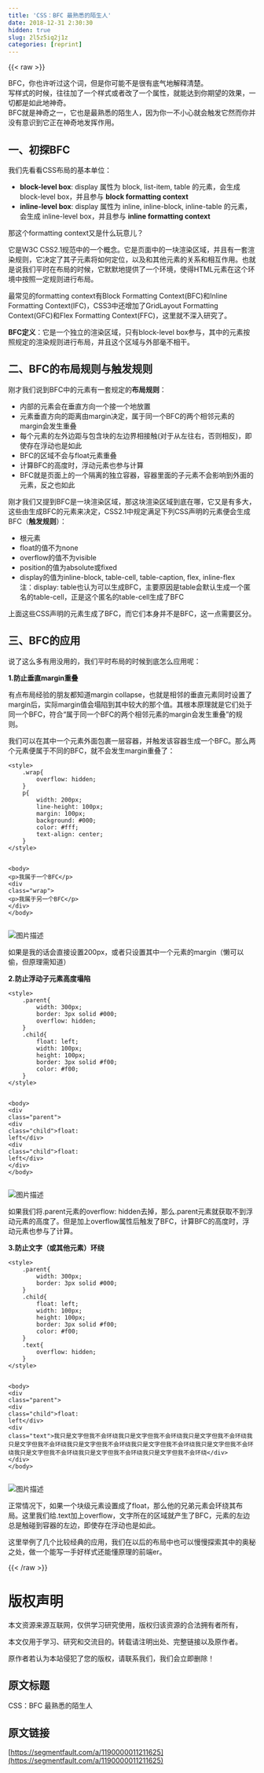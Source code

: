```yaml
---
title: 'CSS：BFC 最熟悉的陌生人' 
date: 2018-12-31 2:30:30
hidden: true
slug: 2l5z5iq2j1z
categories: [reprint]
---
```


{{< raw >}}

                    
<p>BFC，你也许听过这个词，但是你可能不是很有底气地解释清楚。<br>写样式的时候，往往加了一个样式或者改了一个属性，就能达到你期望的效果，一切都是如此地神奇。<br>BFC就是神奇之一，它也是最熟悉的陌生人，因为你一不小心就会触发它然而你并没有意识到它正在神奇地发挥作用。</p>
<h2 id="articleHeader0">一、初探BFC</h2>
<p>我们先看看CSS布局的基本单位：</p>
<ul>
<li>
<strong>block-level box</strong>: display 属性为 block, list-item, table 的元素，会生成 block-level box，并且参与 <strong>block formatting context</strong>
</li>
<li>
<strong>inline-level box</strong>: display 属性为 inline, inline-block, inline-table 的元素，会生成 inline-level box，并且参与 <strong>inline formatting context</strong>
</li>
</ul>
<p>那这个formatting context又是什么玩意儿？</p>
<p>它是W3C CSS2.1规范中的一个概念。它是页面中的一块渲染区域，并且有一套渲染规则，它决定了其子元素将如何定位，以及和其他元素的关系和相互作用。也就是说我们平时在布局的时候，它默默地提供了一个环境，使得HTML元素在这个环境中按照一定规则进行布局。</p>
<p>最常见的formatting context有Block Formatting Context(BFC)和Inline Formatting Context(IFC)，CSS3中还增加了GridLayout Formatting Context(GFC)和Flex Formatting Context(FFC)，这里就不深入研究了。</p>
<p><strong>BFC定义</strong>：它是一个独立的渲染区域，只有block-level box参与，其中的元素按照规定的渲染规则进行布局，并且这个区域与外部毫不相干。</p>
<h2 id="articleHeader1">二、BFC的布局规则与触发规则</h2>
<p>刚才我们说到BFC中的元素有一套规定的<strong>布局规则</strong>：</p>
<ul>
<li>内部的元素会在垂直方向一个接一个地放置</li>
<li>元素垂直方向的距离由margin决定，属于同一个BFC的两个相邻元素的margin会发生重叠</li>
<li>每个元素的左外边距与包含块的左边界相接触(对于从左往右，否则相反)，即使存在浮动也是如此</li>
<li>BFC的区域不会与float元素重叠</li>
<li>计算BFC的高度时，浮动元素也参与计算</li>
<li>BFC就是页面上的一个隔离的独立容器，容器里面的子元素不会影响到外面的元素，反之也如此</li>
</ul>
<p>刚才我们又提到BFC是一块渲染区域，那这块渲染区域到底在哪，它又是有多大，这些由生成BFC的元素来决定，CSS2.1中规定满足下列CSS声明的元素便会生成BFC（<strong>触发规则</strong>）：</p>
<ul>
<li>根元素</li>
<li>float的值不为none</li>
<li>overflow的值不为visible</li>
<li>position的值为absolute或fixed</li>
<li>display的值为inline-block, table-cell, table-caption, flex, inline-flex<br>注：display: table也认为可以生成BFC，主要原因是table会默认生成一个匿名的table-cell，正是这个匿名的table-cell生成了BFC</li>
</ul>
<p>上面这些CSS声明的元素生成了BFC，而它们本身并不是BFC，这一点需要区分。</p>
<h2 id="articleHeader2">三、BFC的应用</h2>
<p>说了这么多有用没用的，我们平时布局的时候到底怎么应用呢：</p>
<p><strong>1.防止垂直margin重叠</strong></p>
<p>有点布局经验的朋友都知道margin collapse，也就是相邻的垂直元素同时设置了margin后，实际margin值会塌陷到其中较大的那个值。其根本原理就是它们处于同一个BFC，符合“属于同一个BFC的两个相邻元素的margin会发生重叠”的规则。</p>
<p>我们可以在其中一个元素外面包裹一层容器，并触发该容器生成一个BFC。那么两个元素便属于不同的BFC，就不会发生margin重叠了：</p>
<div class="widget-codetool" style="display:none;">
      <div class="widget-codetool--inner">
      <span class="selectCode code-tool" data-toggle="tooltip" data-placement="top" title="" data-original-title="全选"></span>
      <span type="button" class="copyCode code-tool" data-toggle="tooltip" data-placement="top" data-clipboard-text="<style>
    .wrap{
        overflow: hidden;
    }
    p{
        width: 200px;
        line-height: 100px;
        margin: 100px;
        background: #000;
        color: #fff;
        text-align: center;
    }
</style>

<body>
    <p>我属于一个BFC</p>
    <div class=&quot;wrap&quot;>
        <p>我属于另一个BFC</p>
    </div>
</body>" title="" data-original-title="复制"></span>
      <span type="button" class="saveToNote code-tool" data-toggle="tooltip" data-placement="top" title="" data-original-title="放进笔记"></span>
      </div>
      </div><pre class="hljs xml"><code><span class="hljs-tag">&lt;<span class="hljs-name">style</span>&gt;</span><span class="css">
    <span class="hljs-selector-class">.wrap</span>{
        <span class="hljs-attribute">overflow</span>: hidden;
    }
    <span class="hljs-selector-tag">p</span>{
        <span class="hljs-attribute">width</span>: <span class="hljs-number">200px</span>;
        <span class="hljs-attribute">line-height</span>: <span class="hljs-number">100px</span>;
        <span class="hljs-attribute">margin</span>: <span class="hljs-number">100px</span>;
        <span class="hljs-attribute">background</span>: <span class="hljs-number">#000</span>;
        <span class="hljs-attribute">color</span>: <span class="hljs-number">#fff</span>;
        <span class="hljs-attribute">text-align</span>: center;
    }
</span><span class="hljs-tag">&lt;/<span class="hljs-name">style</span>&gt;</span>

<span class="hljs-tag">&lt;<span class="hljs-name">body</span>&gt;</span>
    <span class="hljs-tag">&lt;<span class="hljs-name">p</span>&gt;</span>我属于一个BFC<span class="hljs-tag">&lt;/<span class="hljs-name">p</span>&gt;</span>
    <span class="hljs-tag">&lt;<span class="hljs-name">div</span> <span class="hljs-attr">class</span>=<span class="hljs-string">"wrap"</span>&gt;</span>
        <span class="hljs-tag">&lt;<span class="hljs-name">p</span>&gt;</span>我属于另一个BFC<span class="hljs-tag">&lt;/<span class="hljs-name">p</span>&gt;</span>
    <span class="hljs-tag">&lt;/<span class="hljs-name">div</span>&gt;</span>
<span class="hljs-tag">&lt;/<span class="hljs-name">body</span>&gt;</span></code></pre>
<p><span class="img-wrap"><img data-src="/img/bVVcIa?w=416&amp;h=814" src="https://static.alili.tech/img/bVVcIa?w=416&amp;h=814" alt="图片描述" title="图片描述" style="cursor: pointer;"></span></p>
<p>如果是我的话会直接设置200px，或者只设置其中一个元素的margin（懒可以偷，但原理需知道）</p>
<p><strong>2.防止浮动子元素高度塌陷</strong></p>
<div class="widget-codetool" style="display:none;">
      <div class="widget-codetool--inner">
      <span class="selectCode code-tool" data-toggle="tooltip" data-placement="top" title="" data-original-title="全选"></span>
      <span type="button" class="copyCode code-tool" data-toggle="tooltip" data-placement="top" data-clipboard-text="<style>
    .parent{
        width: 300px;
        border: 3px solid #000;
        overflow: hidden;
    }
    .child{
        float: left;
        width: 100px;
        height: 100px;
        border: 3px solid #f00;
        color: #f00;
    }
</style>

<body>
    <div class=&quot;parent&quot;>
        <div class=&quot;child&quot;>float: left</div>
        <div class=&quot;child&quot;>float: left</div>
    </div>
</body>" title="" data-original-title="复制"></span>
      <span type="button" class="saveToNote code-tool" data-toggle="tooltip" data-placement="top" title="" data-original-title="放进笔记"></span>
      </div>
      </div><pre class="hljs xml"><code><span class="hljs-tag">&lt;<span class="hljs-name">style</span>&gt;</span><span class="css">
    <span class="hljs-selector-class">.parent</span>{
        <span class="hljs-attribute">width</span>: <span class="hljs-number">300px</span>;
        <span class="hljs-attribute">border</span>: <span class="hljs-number">3px</span> solid <span class="hljs-number">#000</span>;
        <span class="hljs-attribute">overflow</span>: hidden;
    }
    <span class="hljs-selector-class">.child</span>{
        <span class="hljs-attribute">float</span>: left;
        <span class="hljs-attribute">width</span>: <span class="hljs-number">100px</span>;
        <span class="hljs-attribute">height</span>: <span class="hljs-number">100px</span>;
        <span class="hljs-attribute">border</span>: <span class="hljs-number">3px</span> solid <span class="hljs-number">#f00</span>;
        <span class="hljs-attribute">color</span>: <span class="hljs-number">#f00</span>;
    }
</span><span class="hljs-tag">&lt;/<span class="hljs-name">style</span>&gt;</span>

<span class="hljs-tag">&lt;<span class="hljs-name">body</span>&gt;</span>
    <span class="hljs-tag">&lt;<span class="hljs-name">div</span> <span class="hljs-attr">class</span>=<span class="hljs-string">"parent"</span>&gt;</span>
        <span class="hljs-tag">&lt;<span class="hljs-name">div</span> <span class="hljs-attr">class</span>=<span class="hljs-string">"child"</span>&gt;</span>float: left<span class="hljs-tag">&lt;/<span class="hljs-name">div</span>&gt;</span>
        <span class="hljs-tag">&lt;<span class="hljs-name">div</span> <span class="hljs-attr">class</span>=<span class="hljs-string">"child"</span>&gt;</span>float: left<span class="hljs-tag">&lt;/<span class="hljs-name">div</span>&gt;</span>
    <span class="hljs-tag">&lt;/<span class="hljs-name">div</span>&gt;</span>
<span class="hljs-tag">&lt;/<span class="hljs-name">body</span>&gt;</span></code></pre>
<p><span class="img-wrap"><img data-src="/img/bVVcKb?w=632&amp;h=244" src="https://static.alili.tech/img/bVVcKb?w=632&amp;h=244" alt="图片描述" title="图片描述" style="cursor: pointer; display: inline;"></span></p>
<p>如果我们将.parent元素的overflow: hidden去掉，那么.parent元素就获取不到浮动元素的高度了。但是加上overflow属性后触发了BFC，计算BFC的高度时，浮动元素也参与了计算。</p>
<p><strong>3.防止文字（或其他元素）环绕</strong></p>
<div class="widget-codetool" style="display:none;">
      <div class="widget-codetool--inner">
      <span class="selectCode code-tool" data-toggle="tooltip" data-placement="top" title="" data-original-title="全选"></span>
      <span type="button" class="copyCode code-tool" data-toggle="tooltip" data-placement="top" data-clipboard-text="<style>
    .parent{
        width: 300px;
        border: 3px solid #000;
    }
    .child{
        float: left;
        width: 100px;
        height: 100px;
        border: 3px solid #f00;
        color: #f00;
    }
    .text{
        overflow: hidden;
    }
</style>

<body>
    <div class=&quot;parent&quot;>
        <div class=&quot;child&quot;>float: left</div>
        <div class=&quot;text&quot;>我只是文字但我不会环绕我只是文字但我不会环绕我只是文字但我不会环绕我只是文字但我不会环绕我只是文字但我不会环绕我只是文字但我不会环绕我只是文字但我不会环绕我只是文字但我不会环绕我只是文字但我不会环绕我只是文字但我不会环绕</div>
    </div>
</body>" title="" data-original-title="复制"></span>
      <span type="button" class="saveToNote code-tool" data-toggle="tooltip" data-placement="top" title="" data-original-title="放进笔记"></span>
      </div>
      </div><pre class="hljs xml"><code><span class="hljs-tag">&lt;<span class="hljs-name">style</span>&gt;</span><span class="css">
    <span class="hljs-selector-class">.parent</span>{
        <span class="hljs-attribute">width</span>: <span class="hljs-number">300px</span>;
        <span class="hljs-attribute">border</span>: <span class="hljs-number">3px</span> solid <span class="hljs-number">#000</span>;
    }
    <span class="hljs-selector-class">.child</span>{
        <span class="hljs-attribute">float</span>: left;
        <span class="hljs-attribute">width</span>: <span class="hljs-number">100px</span>;
        <span class="hljs-attribute">height</span>: <span class="hljs-number">100px</span>;
        <span class="hljs-attribute">border</span>: <span class="hljs-number">3px</span> solid <span class="hljs-number">#f00</span>;
        <span class="hljs-attribute">color</span>: <span class="hljs-number">#f00</span>;
    }
    <span class="hljs-selector-class">.text</span>{
        <span class="hljs-attribute">overflow</span>: hidden;
    }
</span><span class="hljs-tag">&lt;/<span class="hljs-name">style</span>&gt;</span>

<span class="hljs-tag">&lt;<span class="hljs-name">body</span>&gt;</span>
    <span class="hljs-tag">&lt;<span class="hljs-name">div</span> <span class="hljs-attr">class</span>=<span class="hljs-string">"parent"</span>&gt;</span>
        <span class="hljs-tag">&lt;<span class="hljs-name">div</span> <span class="hljs-attr">class</span>=<span class="hljs-string">"child"</span>&gt;</span>float: left<span class="hljs-tag">&lt;/<span class="hljs-name">div</span>&gt;</span>
        <span class="hljs-tag">&lt;<span class="hljs-name">div</span> <span class="hljs-attr">class</span>=<span class="hljs-string">"text"</span>&gt;</span>我只是文字但我不会环绕我只是文字但我不会环绕我只是文字但我不会环绕我只是文字但我不会环绕我只是文字但我不会环绕我只是文字但我不会环绕我只是文字但我不会环绕我只是文字但我不会环绕我只是文字但我不会环绕我只是文字但我不会环绕<span class="hljs-tag">&lt;/<span class="hljs-name">div</span>&gt;</span>
    <span class="hljs-tag">&lt;/<span class="hljs-name">div</span>&gt;</span>
<span class="hljs-tag">&lt;/<span class="hljs-name">body</span>&gt;</span></code></pre>
<p><span class="img-wrap"><img data-src="/img/bVVcL6?w=628&amp;h=470" src="https://static.alili.tech/img/bVVcL6?w=628&amp;h=470" alt="图片描述" title="图片描述" style="cursor: pointer; display: inline;"></span></p>
<p>正常情况下，如果一个块级元素设置成了float，那么他的兄弟元素会环绕其布局。这里我们给.text加上overflow，文字所在的区域就产生了BFC，元素的左边总是触碰到容器的左边，即使存在浮动也是如此。</p>
<p>这里举例了几个比较经典的应用，我们在以后的布局中也可以慢慢探索其中的奥秘之处，做一个能写一手好样式还能懂原理的前端er。</p>

                
{{< /raw >}}

# 版权声明
本文资源来源互联网，仅供学习研究使用，版权归该资源的合法拥有者所有，

本文仅用于学习、研究和交流目的。转载请注明出处、完整链接以及原作者。

原作者若认为本站侵犯了您的版权，请联系我们，我们会立即删除！

## 原文标题
CSS：BFC 最熟悉的陌生人

## 原文链接
[https://segmentfault.com/a/1190000011211625](https://segmentfault.com/a/1190000011211625)

